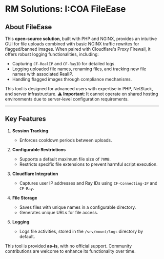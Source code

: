 # RM Solutions: I:COA FileEase

## About FileEase

This **open-source solution**, built with PHP and NGINX, provides an intuitive GUI for file uploads combined with basic NGINX traffic rewrites for flagged/banned images. When paired with Cloudflare's Proxy Firewall, it offers robust logging functionalities, including:

- Capturing `CF-RealIP` and `CF-RayID` for detailed logs.
- Logging uploaded file names, renaming files, and tracking new file names with associated RealIP.
- Handling flagged images through compliance mechanisms.

This tool is designed for advanced users with expertise in PHP, NetStack, and server infrastructure. ⚠️ **Important**: It cannot operate on shared hosting environments due to server-level configuration requirements.

---

## Key Features

1. **Session Tracking**  
   - Enforces cooldown periods between uploads.  

2. **Configurable Restrictions**  
   - Supports a default maximum file size of `70MB`.
   - Restricts specific file extensions to prevent harmful script execution.  

3. **Cloudflare Integration**  
   - Captures user IP addresses and Ray IDs using `CF-Connecting-IP` and `CF-Ray`.

4. **File Storage**  
   - Saves files with unique names in a configurable directory.
   - Generates unique URLs for file access.

5. **Logging**  
   - Logs file activities, stored in the `/srv/mount/logs` directory by default.

This tool is provided **as-is**, with no official support. Community contributions are welcome to enhance its functionality over time.
